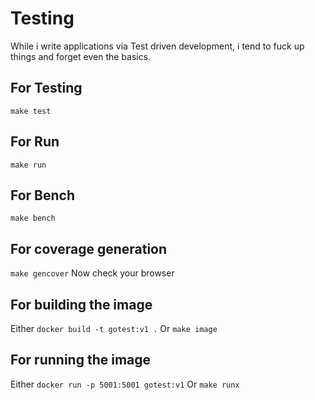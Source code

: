 # Testing

While i write applications via Test driven development, i tend to fuck up things and forget even the basics.

## For Testing

`make test`

## For Run

`make run`

## For Bench

`make bench`

## For coverage generation

`make gencover`
Now check your browser

## For building the image

Either
`docker build -t gotest:v1 .`
Or
`make image`

## For running the image

Either
`docker run -p 5001:5001 gotest:v1`
Or
`make runx`

